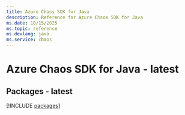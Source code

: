 ```yaml
---
title: Azure Chaos SDK for Java
description: Reference for Azure Chaos SDK for Java
ms.date: 10/15/2025
ms.topic: reference
ms.devlang: java
ms.service: chaos
---
```

# Azure Chaos SDK for Java - latest
## Packages - latest
[!INCLUDE [packages](chaos-index.md)]